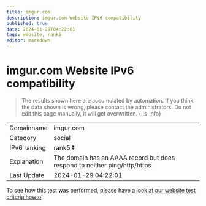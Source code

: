 ```yaml
---
title: imgur.com
description: imgur.com Website IPv6 compatibility
published: true
date: 2024-01-29T04:22:01
tags: website, rank5
editor: markdown
---
```


# imgur.com Website IPv6 compatibility

> The results shown here are accumulated by automation. If you think the data shown is wrong, please contact the administrators. 
> Do not edit this page manually, it will get overwritten.
{.is-info}


|   |   |
| - | - |
| Domainname | imgur.com
| Category | social |
| IPv6 ranking | rank5 :arrow_double_down: |
| Explanation | The domain has an AAAA record but does respond to neither ping/http/https |
| Last Update | 2024-01-29 04:22:01 |

To see how this test was performed, please have a look at [our website test criteria howto](/howto/testcriteria/website)!

